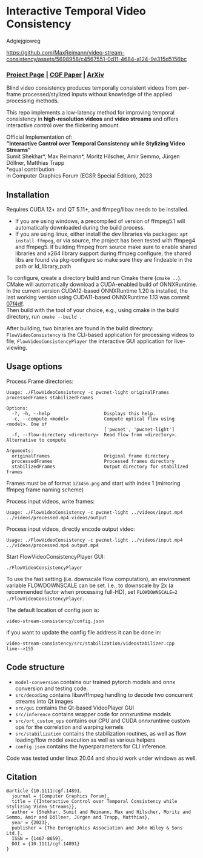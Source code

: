 # Interactive Temporal Video Consistency #



Adgiejgioweg



https://github.com/MaxReimann/video-stream-consistency/assets/5698958/c4567551-0d11-4684-a124-9e315d5156bc



### [Project Page](https://maxreimann.github.io/stream-consistency/) | [CGF Paper](https://onlinelibrary.wiley.com/doi/full/10.1111/cgf.14891) | [ArXiv](https://arxiv.org/abs/2301.00750) 

Blind video consistency produces temporally consistent videos from per-frame processed/stylized inputs without knowledge of the applied processing methods. 

This repo implements a low-latency method for improving temporal consistency in **high-resolution videos** and **video streams** and offers interactive control over the flickering amount.




Official Implementation of:<br/> 
**"Interactive Control over Temporal Consistency while Stylizing Video Streams"** <br/> 
Sumit Shekhar*, Max Reimann*, Moritz Hilscher, Amir Semmo, Jürgen Döllner, Matthias Trapp<br/> 
*equal contribution<br/> 
in Computer Graphics Forum (EGSR Special Edition), 2023

## Installation
Requires CUDA 12+ and QT 5.11+, and ffmpeg/libav needs to be installed. 
- If you are using windows, a precompiled of version of ffmpeg5.1 will automatically downloaded during the build process.
- If you are using linux, either install the dev libraries via packages: `apt install ffmpeg`, or via source, the project has been tested with ffmpeg4 and ffmpeg5. If building ffmpeg from source make sure to enable shared libraries and x264 library support during ffmpeg configure; the shared libs are found via pkg-configure so make sure they are findeable in the path or ld_library_path

To configure, create a directory build and run Cmake there (`cmake ..`). <br/> 
CMake will automatically download a CUDA-enabled build of ONNXRuntime. 
In the current version CUDA12-based ONNXRuntime 1.20 is installed, the last working version using CUDA11-based ONNXRuntime 1.13 was commit [07f4df](https://github.com/MaxReimann/video-stream-consistency/commit/571f62bb4321c3cf286df50916eead664307f4df). <br/> 
Then build with the tool of your choice, e.g., using cmake in the build directory, run `cmake --build .`

After building, two binaries are found in the build directory:
`FlowVideoConsistency` is the CLI-based application for processing videos to file, `FlowVideoConsistencyPlayer` the interactive GUI application for live-viewing.

## Usage options

Process Frame directories:
```
Usage: ./FlowVideoConsistency -c pwcnet-light originalFrames processedFrames stabilizedFrames

Options:
  -?, -h, --help                    Displays this help.
  -c, --compute <model>             Compute optical flow using <model>. One of
                                    ['pwcnet', 'pwcnet-light']
  -f, --flow-directory <directory>  Read flow from <directory>. Alternative to compute

Arguments:
  originalFrames                    Original frame directory
  processedFrames                   Processed frames directory
  stabilizedFrames                  Output directory for stabilized frames
```
Frames must be of format `123456.png` and start with index 1 (mirroring ffmpeg frame naming scheme)


Process input videos, write frames: 
```
Usage: ./FlowVideoConsistency -c pwcnet-light ../videos/input.mp4  ../videos/processed.mp4 videos/output
```

Process input videos, directly encode output video: 
```
Usage: ./FlowVideoConsistency -c pwcnet-light ../videos/input.mp4 ../videos/processed.mp4 output.mp4
```

Start FlowVideoConsistencyPlayer GUI:
```
./FlowVideoConsistencyPlayer
```

To use the fast setting (i.e. downscale flow computation), an environment variable FLOWDOWNSCALE can be set.
I.e., to downscale by 2x (a recommended factor when processing full-HD), set `FLOWDOWNSCALE=2 ./FlowVideoConsistencyPlayer`.

The default location of config.json is:
```
video-stream-consistency/config.json
```
if you want to update the config file address it can be done in: 
```
video-stream-consistency/src/stabilization/videostabilizer.cpp     line-->155
```

## Code structure
- `model-conversion` contains our trained pytorch models and onnx conversion and testing code.
- `src/decoding` contains libav/ffmpeg handling to decode two concurrent streams into Qt images
- `src/gui` contains the Qt-based VideoPlayer GUI
- `src/inference` contains wrapper code for onnxruntime models
- `src/ort_custom_ops` contains our CPU and CUDA onnxruntime custom ops for the correlation and warping kernels
- `src/stabilization` contains the stabilization routines, as well as flow loading/flow model execution as well as various helpers
- `config.json` contains the hyperparameters for CLI inference.


Code was tested under linux 20.04 and should work under windows as well.

## Citation
```
@article {10.1111:cgf.14891,
  journal = {Computer Graphics Forum},
  title = {{Interactive Control over Temporal Consistency while Stylizing Video Streams}},
  author = {Shekhar, Sumit and Reimann, Max and Hilscher, Moritz and Semmo, Amir and Döllner, Jürgen and Trapp, Matthias},
  year = {2023},
  publisher = {The Eurographics Association and John Wiley & Sons Ltd.},
  ISSN = {1467-8659},
  DOI = {10.1111/cgf.14891}
}
```

